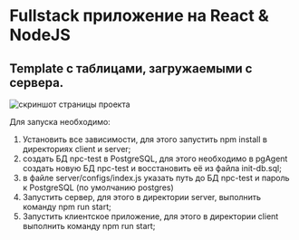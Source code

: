 # Fullstack приложение на React & NodeJS
## Template c таблицами, загружаемыми с сервера.
<image src="/src/img/react-ag-grid.jpg" alt="скриншот страницы проекта">
  
Для запуска необходимо:

1) Установить все зависимости, для этого запустить npm install в директориях client и server;
2) создать БД npc-test в PostgreSQL, для этого необходимо в pgAgent создать новую БД npc-test и восстановить её из файла init-db.sql;
3) в файле server/configs/index.js указать путь до БД npc-test и пароль к PostgreSQL (по умолчанию postgres)
4) Запустить сервер, для этого в директории server, выполнить команду npm run start;
5) Запустить клиентское приложение, для этого в директории client выполнить команду npm run start;
